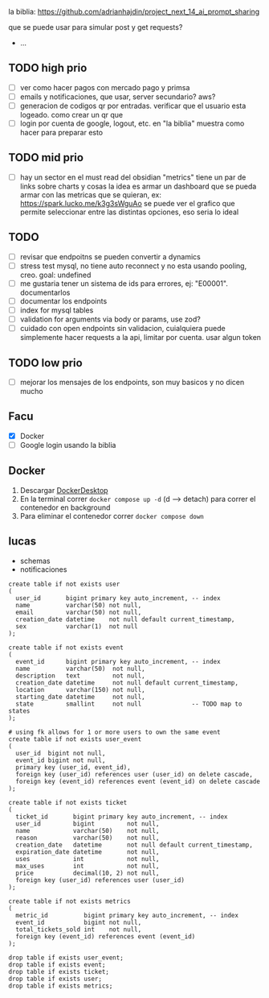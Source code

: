la biblia: https://github.com/adrianhajdin/project_next_14_ai_prompt_sharing

que se puede usar para simular post y get requests?

- ...

## TODO high prio

- [ ] ver como hacer pagos con mercado pago y primsa
- [ ] emails y notificaciones, que usar, server secundario? aws?
- [ ] generacion de codigos qr por entradas. verificar que el usuario esta logeado. como crear un qr que
- [ ] login por cuenta de google, logout, etc. en "la biblia" muestra como hacer para preparar
  esto

## TODO mid prio

- [ ] hay un sector en el must read del obsidian "metrics" tiene un par de links sobre charts y cosas
  la idea es armar un dashboard que se pueda armar con las metricas que se quieran,
  ex: https://spark.lucko.me/k3g3sWguAo
  se puede ver el grafico que permite seleccionar entre las distintas opciones, eso seria lo ideal

## TODO

- [ ] revisar que endpoitns se pueden convertir a dynamics
- [ ] stress test mysql, no tiene auto reconnect y no esta usando pooling, creo. goal: undefined
- [ ] me gustaria tener un sistema de ids para errores, ej: "E00001". documentarlos
- [ ] documentar los endpoints
- [ ] index for mysql tables
- [ ] validation for arguments via body or params, use zod?
- [ ] cuidado con open endpoints sin validacion, cuialquiera puede simplemente hacer requests a la api, limitar por
  cuenta. usar algun token

## TODO low prio

- [ ] mejorar los mensajes de los endpoints, son muy basicos y no dicen mucho

## Facu
- [x] Docker
- [ ] Google login usando la biblia

## Docker
1. Descargar [DockerDesktop](https://www.docker.com/products/docker-desktop/)
2. En la terminal correr ```docker compose up -d``` (d --> detach) para correr el contenedor en background
3. Para eliminar el contenedor correr ```docker compose down```
   




## lucas

- schemas
- notificaciones



````mysql
create table if not exists user
(
  user_id       bigint primary key auto_increment, -- index
  name          varchar(50) not null,
  email         varchar(50) not null,
  creation_date datetime    not null default current_timestamp,
  sex           varchar(1)  not null
);

create table if not exists event
(
  event_id      bigint primary key auto_increment, -- index
  name          varchar(50)  not null,
  description   text         not null,
  creation_date datetime     not null default current_timestamp,
  location      varchar(150) not null,
  starting_date datetime     not null,
  state         smallint     not null              -- TODO map to states
);

# using fk allows for 1 or more users to own the same event
create table if not exists user_event
(
  user_id  bigint not null,
  event_id bigint not null,
  primary key (user_id, event_id),
  foreign key (user_id) references user (user_id) on delete cascade,
  foreign key (event_id) references event (event_id) on delete cascade
);

create table if not exists ticket
(
  ticket_id       bigint primary key auto_increment, -- index
  user_id         bigint         not null,
  name            varchar(50)    not null,
  reason          varchar(50)    not null,
  creation_date   datetime       not null default current_timestamp,
  expiration_date datetime       not null,
  uses            int            not null,
  max_uses        int            not null,
  price           decimal(10, 2) not null,
  foreign key (user_id) references user (user_id)
);

create table if not exists metrics
(
  metric_id          bigint primary key auto_increment, -- index
  event_id           bigint not null,
  total_tickets_sold int    not null,
  foreign key (event_id) references event (event_id)
);

drop table if exists user_event;
drop table if exists event;
drop table if exists ticket;
drop table if exists user;
drop table if exists metrics;
````